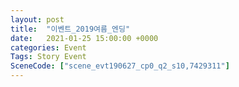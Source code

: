 ```yaml
---
layout: post
title:  "이벤트_2019여름_엔딩"
date:   2021-01-25 15:00:00 +0000
categories: Event
Tags: Story Event
SceneCode: ["scene_evt190627_cp0_q2_s10,7429311"]
---
```

